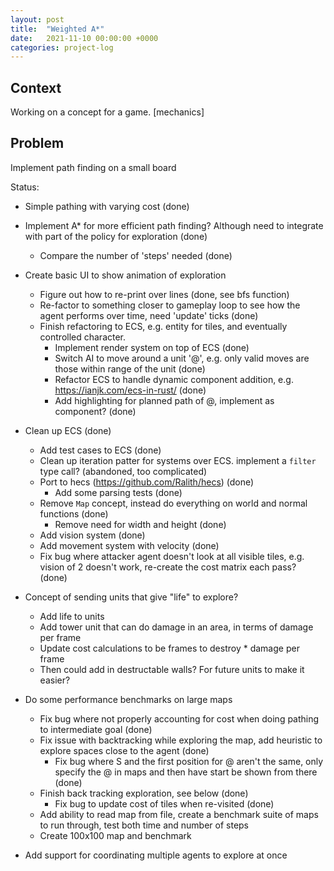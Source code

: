 ```yaml
---
layout: post
title:  "Weighted A*"
date:   2021-11-10 00:00:00 +0000
categories: project-log
---
```


## Context

Working on a concept for a game.
[mechanics]

## Problem

Implement path finding on a small board

Status:

* Simple pathing with varying cost (done)
* Implement A* for more efficient path finding? Although need to integrate with part of the policy for exploration (done)
  * Compare the number of 'steps' needed (done)
* Create basic UI to show animation of exploration
  * Figure out how to re-print over lines (done, see bfs function)
  * Re-factor to something closer to gameplay loop to see how the agent performs over time, need 'update' ticks (done)
  * Finish refactoring to ECS, e.g. entity for tiles, and eventually controlled character.
    * Implement render system on top of ECS (done)
    * Switch AI to move around a unit '@', e.g. only valid moves are those within range of the unit (done)
    * Refactor ECS to handle dynamic component addition, e.g. <https://ianjk.com/ecs-in-rust/> (done)
    * Add highlighting for planned path of @, implement as component? (done)
* Clean up ECS (done)
  * Add test cases to ECS (done)
  * Clean up iteration patter for systems over ECS. implement a `filter` type call? (abandoned, too complicated)
  * Port to hecs (<https://github.com/Ralith/hecs>) (done)
    * Add some parsing tests (done)
  * Remove `Map` concept, instead do everything on world and normal functions (done)
    * Remove need for width and height (done)
  * Add vision system (done)
  * Add movement system with velocity (done)
  * Fix bug where attacker agent doesn't look at all visible tiles, e.g. vision of 2 doesn't work, re-create the cost matrix each pass? (done)

* Concept of sending units that give "life" to explore?
  * Add life to units
  * Add tower unit that can do damage in an area, in terms of damage per frame
  * Update cost calculations to be frames to destroy * damage per frame
  * Then could add in destructable walls? For future units to make it easier?

* Do some performance benchmarks on large maps
  * Fix bug where not properly accounting for cost when doing pathing to intermediate goal (done)
  * Fix issue with backtracking while exploring the map, add heuristic to explore spaces close to the agent (done)
    * Fix bug where S and the first position for @ aren't the same, only specify the @ in maps and then have start be shown from there (done)
  * Finish back tracking exploration, see below (done)
    * Fix bug to update cost of tiles when re-visited (done)
  * Add ability to read map from file, create a benchmark suite of maps to run through, test both time and number of steps
  * Create 100x100 map and benchmark

* Add support for coordinating multiple agents to explore at once


